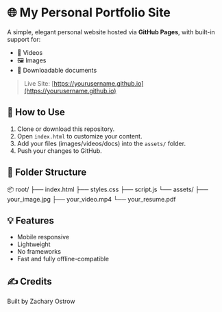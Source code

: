 # 🌐 My Personal Portfolio Site

A simple, elegant personal website hosted via **GitHub Pages**, with built-in support for:

- 🎥 Videos
- 🖼️ Images
- 📄 Downloadable documents

> Live Site: [https://yourusername.github.io](https://yourusername.github.io)

## 🚀 How to Use

1. Clone or download this repository.
2. Open `index.html` to customize your content.
3. Add your files (images/videos/docs) into the `assets/` folder.
4. Push your changes to GitHub.

## 📁 Folder Structure
📦 root/
├── index.html
├── styles.css
├── script.js
└── assets/
├── your_image.jpg
├── your_video.mp4
└── your_resume.pdf

## 💡 Features
- Mobile responsive
- Lightweight
- No frameworks
- Fast and fully offline-compatible

## ✍️ Credits
Built by Zachary Ostrow
